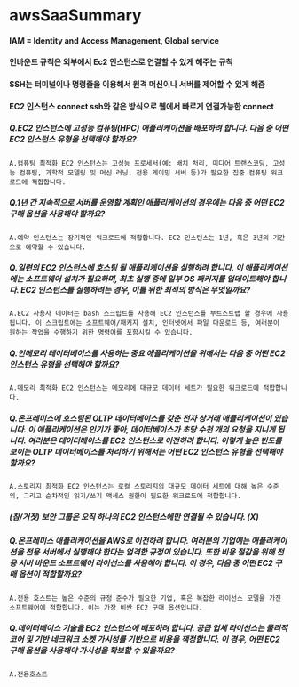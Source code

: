 # awsSaaSummary

#### IAM = Identity and Access Management, Global service
#### 인바운드 규칙은 외부에서 Ec2 인스턴스로 연결할 수 있게 해주는 규칙
#### SSH는 터미널이나 명령줄을 이용해서 원격 머신이나 서버를 제어할 수 있게 해줌
#### EC2 인스턴스 connect ssh와 같은 방식으로 웹에서 빠르게 연결가능한 connect

##### Q.EC2 인스턴스에 고성능 컴퓨팅(HPC) 애플리케이션을 배포하려 합니다. 다음 중 어떤 EC2 인스턴스 유형을 선택해야 할까요?
    A.컴퓨팅 최적화 EC2 인스턴스는 고성능 프로세서(예: 배치 처리, 미디어 트랜스코딩, 고성능 컴퓨팅, 과학적 모델링 및 머신 러닝, 전용 게이밍 서버 등)가 필요한 집중 컴퓨팅 워크로드에 적합합니다.

##### Q.1년 간 지속적으로 서버를 운영할 계획인 애플리케이션의 경우에는 다음 중 어떤 EC2 구매 옵션을 사용해야 할까요?
    A.예약 인스턴스는 장기적인 워크로드에 적합합니다. EC2 인스턴스는 1년, 혹은 3년의 기간으로 예약할 수 있습니다.

##### Q.일련의 EC2 인스턴스에 호스팅 될 애플리케이션을 실행하려 합니다. 이 애플리케이션에는 소프트웨어 설치가 필요하며, 최초 실행 중에 일부 OS 패키지를 업데이트해야 합니다. EC2 인스턴스를 실행하려는 경우, 이를 위한 최적의 방식은 무엇일까요?
    A.EC2 사용자 데이터는 bash 스크립트를 사용해 EC2 인스턴스를 부트스트랩 할 경우에 사용됩니다. 이 스크립트에는 소프트웨어/패키지 설치, 인터넷에서 파일 다운로드 등, 여러분이 원하는 작업을 수행하기 위한 명령어를 포함시킬 수 있습니다.

##### Q.인메모리 데이터베이스를 사용하는 중요 애플리케이션을 위해서는 다음 중 어떤 EC2 인스턴스 유형을 선택해야 할까요?
    A.메모리 최적화 EC2 인스턴스는 메모리에 대규모 데이터 세트가 필요한 워크로드에 적합합니다.

##### Q.온프레미스에 호스팅된 OLTP 데이터베이스를 갖춘 전자 상거래 애플리케이션이 있습니다. 이 애플리케이션은 인기가 좋아, 데이터베이스가 초당 수천 개의 요청을 지니게 됩니다. 여러분은 데이터베이스를 EC2 인스턴스로 이전하려 합니다. 이렇게 높은 빈도를 보이는 OLTP 데이터베이스를 처리하기 위해서는 어떤 EC2 인스턴스 유형을 선택해야 할까요?
    A.스토리지 최적화 EC2 인스턴스는 로컬 스토리지의 대규모 데이터 세트에 대해 높은 수준의, 그리고 순차적인 읽기/쓰기 액세스 권한이 필요한 워크로드에 적합합니다.

##### (참/거짓) 보안 그룹은 오직 하나의 EC2 인스턴스에만 연결될 수 있습니다. (X)

##### Q.온프레미스 애플리케이션을 AWS로 이전하려 합니다. 여러분의 기업에는 애플리케이션을 전용 서버에서 실행해야 한다는 엄격한 규정이 있습니다. 또한 비용 절감을 위해 전용 서버 바운드 소프트웨어 라이선스를 사용해야 합니다. 이 경우, 다음 중 어떤 EC2 구매 옵션이 적합할까요?
    A.전용 호스트는 높은 수준의 규정 준수가 필요한 기업, 혹은 복잡한 라이선스 모델을 가진 소프트웨어에 적합합니다. 이는 가장 비싼 EC2 구매 옵션입니다.

##### Q.데이터베이스 기술을 EC2 인스턴스에 배포하려 합니다. 공급 업체 라이선스는 물리적 코어 및 기반 네크워크 소켓 가시성를 기반으로 비용을 책정합니다. 이 경우, 어떤 EC2 구매 옵션을 사용해야 가시성을 확보할 수 있을까요?
    A.전용호스트

